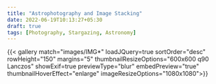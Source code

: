 ```yaml
---
title: "Astrophotography and Image Stacking"
date: 2022-06-19T10:13:27+05:30
draft: true
tags: [Photography, Stargazing, Astronomy] 
---
```



{{< gallery match="images/IMG*" loadJQuery=true sortOrder="desc" rowHeight="150" margins="5" thumbnailResizeOptions="600x600 q90 Lanczos" showExif=true previewType="blur" embedPreview="true" thumbnailHoverEffect="enlarge" imageResizeOptions="1080x1080">}}
